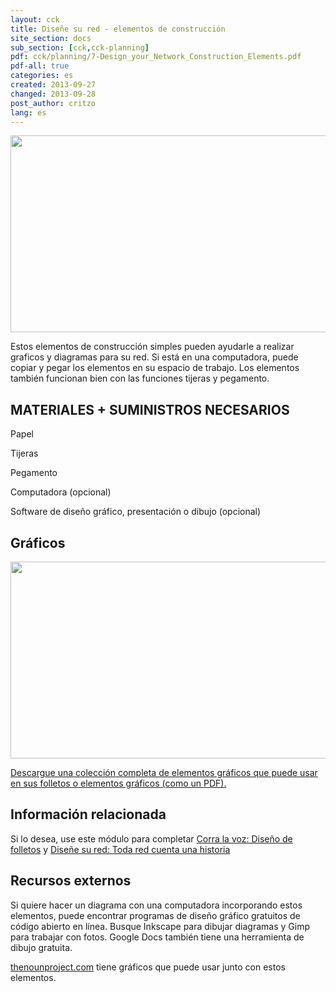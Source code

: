 ```yaml
---
layout: cck
title: Diseñe su red - elementos de construcción
site_section: docs
sub_section: [cck,cck-planning]
pdf: cck/planning/7-Design_your_Network_Construction_Elements.pdf
pdf-all: true
categories: es
created: 2013-09-27
changed: 2013-09-28
post_author: critzo
lang: es
---
```

  <p><img alt="" class="media-image attr__typeof__foaf:Image img__fid__356 img__view_mode__media_original attr__format__media_original" height="315" src="/files/construction_elements_intro_0.png" typeof="foaf:Image" width="510" /></p>

<section id="introduction">
<p>Estos elementos de construcción simples pueden ayudarle a realizar graficos y diagramas para su red. Si está en una computadora, puede copiar y pegar los elementos en su espacio de trabajo. Los elementos también funcionan bien con las funciones tijeras y pegamento.</p>

<h2>MATERIALES + SUMINISTROS NECESARIOS</h2>
<p>Papel</p>

<p>Tijeras</p>

<p>Pegamento</p>

<p>Computadora (opcional)</p>

<p>Software de diseño gráfico, presentación o dibujo (opcional)</p>
</section>

<section id="buildings">
<h2>Gráficos</h2>

<p><img alt="" class="media-image attr__typeof__foaf:Image img__fid__357 img__view_mode__media_original attr__format__media_original" height="315" src="/files/construction_graphics_sample.png" typeof="foaf:Image" width="510" /></p>
</section>

<section id="extras">
<p><a href="/files/cck/planning/1.2-CCK-Planning-Construction-Elements.pdf">Descargue una colección completa de elementos gráficos que puede usar en sus folletos o elementos gráficos (como un PDF).</a></p>
</section>

<section class="related-information" id="related-information">
<h2>Información relacionada</h2>

<p>Si lo desea, use este módulo para completar <a href="/docs/cck/planning/get-word-out-flyer-design">Corra la voz: Diseño de folletos</a> y <a href="/docs/cck/planning/design-your-network-every-network-tells-story">Diseñe su red: Toda red cuenta una historia</a></p>
</section>

<section class="external-resources" id="external-resources">
<h2>Recursos externos</h2>

<p>Si quiere hacer un diagrama con una computadora incorporando estos elementos, puede encontrar programas de diseño gráfico gratuitos de código abierto en línea. Busque Inkscape para dibujar diagramas y Gimp para trabajar con fotos. Google Docs también tiene una herramienta de dibujo gratuita.</p>

<p><a href="http://thenounproject.com" target="_blank">thenounproject.com</a> tiene gráficos que puede usar junto con estos elementos.</p>
</section>
 
